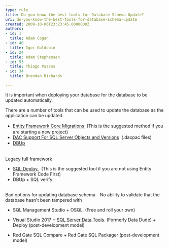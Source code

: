 ```yaml
---
type: rule
title: Do you know the best tools for Database Schema Update?
uri: do-you-know-the-best-tools-for-database-schema-update
created: 2009-10-06T23:23:45.0000000Z
authors:
- id: 1
  title: Adam Cogan
- id: 40
  title: Igor Goldobin
- id: 24
  title: Adam Stephensen
- id: 53
  title: Thiago Passos
- id: 34
  title: Brendan Richards

---
```




<span class='intro'> <p class="ssw15-rteElement-P">It is important when deploying your database for the database to be updated automatically.<br></p><p class="ssw15-rteElement-P">There are a number of tools that can be used to update the database as the application can be updated.</p><ul><li><a href="https&#58;//docs.microsoft.com/en-us/ef/core/managing-schemas/migrations/" style="line-height&#58;21px;">Entity Framework Core Migrations </a>&#160;(This is the suggested method if you are starting a new project)</li><li><a href="https&#58;//technet.microsoft.com/en-us/library/ee210549%28v=sql.110%29.aspx" style="background-color&#58;initial;">DAC Support For SQL Server Objects and Versions</a><span style="background-color&#58;initial;">&#160;</span><span style="background-color&#58;initial;">&#160;(.dacpac files)</span></li><li><span style="line-height&#58;20px;background-color&#58;initial;"><span style="background-color&#58;initial;"></span></span><span style="line-height&#58;20px;background-color&#58;initial;"><a href="https&#58;//dbup.readthedocs.io/en/latest/">DBUp<span></span><span></span> </a></span></li></ul><div><br></div><div>Legacy full framework<br><ul><li>​<span></span><a href="http&#58;//sqldeploy.com/">SQL Deploy </a>&#160;&#160;(This is the suggested tool if you are not using Entity Framework&#160;Code First)<br></li><li>DBUp&#160;+ SQL verify<br></li></ul>​<br></div><div>Bad options for updating database schema - No ability to validate that the database hasn't been tampered with <br></div><ul><li><p class="ssw15-rteElement-P"><span style="background-color&#58;initial;">SQL Management </span><span style="background-color&#58;initial;">Studio + OSQL&#160; (Free and roll your own) </span></p></li><li><p class="ssw15-rteElement-P"><span style="background-color&#58;initial;"></span><span style="background-color&#58;initial;">Visual Studio 2017 +&#160;</span><a href="https&#58;//visualstudio.microsoft.com/vs/features/ssdt/" style="background-color&#58;initial;">SQL Server Data Tools </a><span style="background-color&#58;initial;"> &#160;(Formerly&#160;Data Dude) + Deploy&#160;(post-development model)</span></p></li><li><p class="ssw15-rteElement-P"><span style="background-color&#58;initial;">Red Gate SQL Compare + Red Gate SQL Packager (post-development model)</span></p></li></ul><span style="line-height&#58;21px;"><p></p></span>
 </span>




